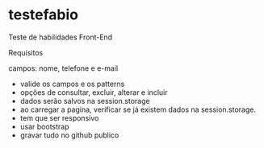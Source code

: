 # testefabio
Teste de habilidades Front-End

Requisitos


campos: nome, telefone e e-mail
- valide os campos e os patterns
- opções de consultar, excluir, alterar e incluir
- dados serão salvos na session.storage
- ao carregar a pagina, verificar se já existem dados na session.storage.
- tem que ser responsivo
- usar bootstrap
- gravar tudo no github publico
